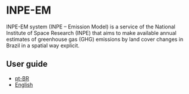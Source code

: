 # INPE-EM
INPE-EM system (INPE – Emission Model) is a service of the National Institute of Space Research (INPE) that aims to make available annual estimates of greenhouse gas (GHG) emissions by land cover changes in Brazil in a spatial way explicit. 

## User guide
  * [pt-BR](doc/INPE-EM_GuiaUsuario.docx)
  * [English](doc/INPE-EM_UserGuide.docx)
